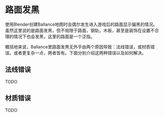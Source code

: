 # 路面发黑

使用Blender创建Ballance地图时会偶尔发生进入游戏后的路面显示偏黑的情况。虽然这里说的是路面发黑，但不局限于路面，钢轨，木板，甚至是装饰在设置不合理的情况下也会发黑，这里的路面是一个泛指。

概括地来说，Ballance里路面发黑无外乎由两个原因导致：法线错误，或材质错误。或者更复杂一点，两者皆有。下面分别介绍这两种错误以及如何解决。

## 法线错误

TODO

## 材质错误

TODO
